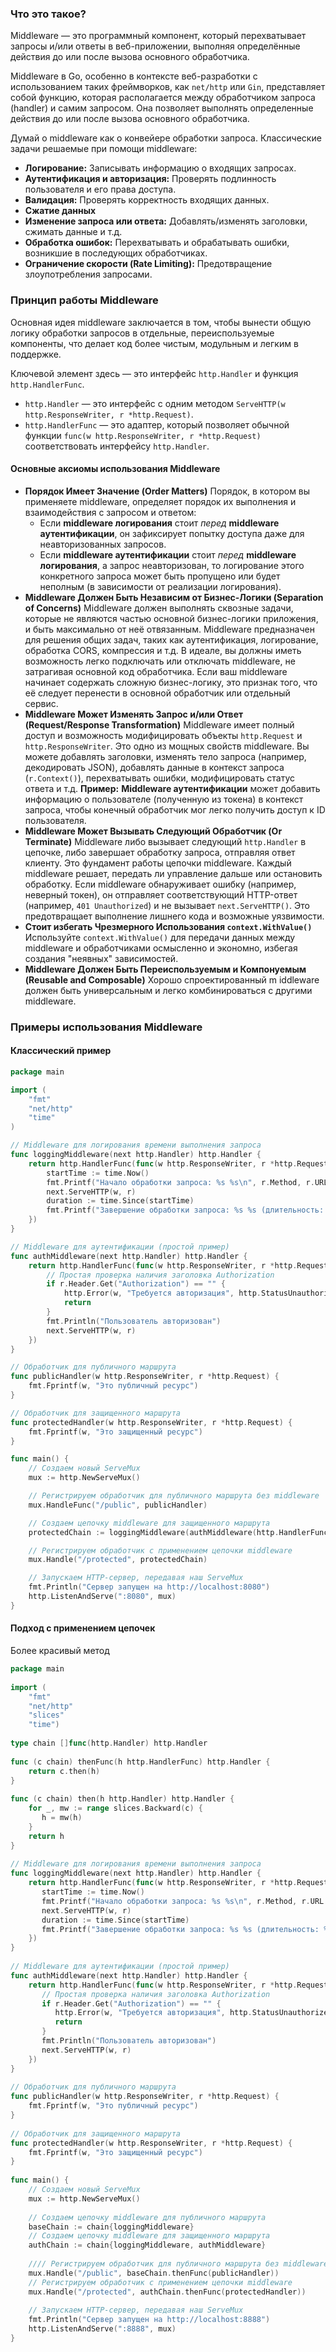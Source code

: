 
### Что это такое?

Middleware — это программный компонент, который перехватывает запросы и/или ответы в веб-приложении, выполняя определённые действия до или после вызова основного обработчика.

Middleware в Go, особенно в контексте веб-разработки с использованием таких фреймворков, как `net/http` или `Gin`, представляет собой функцию, которая располагается между обработчиком запроса (handler) и самим запросом. Она позволяет выполнять определенные действия до или после вызова основного обработчика.

Думай о middleware как о конвейере обработки запроса. Классические задачи решаемые при помощи   middleware:

- **Логирование:** Записывать информацию о входящих запросах.
- **Аутентификация и авторизация:** Проверять подлинность пользователя и его права доступа.
- **Валидация:** Проверять корректность входящих данных.
- **Сжатие данных**
- **Изменение запроса или ответа:** Добавлять/изменять заголовки, сжимать данные и т.д.
- **Обработка ошибок:** Перехватывать и обрабатывать ошибки, возникшие в последующих обработчиках.
- **Ограничение скорости (Rate Limiting):** Предотвращение злоупотребления запросами.



### Принцип работы Middleware

Основная идея middleware заключается в том, чтобы вынести общую логику обработки запросов в отдельные, переиспользуемые компоненты, что делает код более чистым, модульным и легким в поддержке.

Ключевой элемент здесь — это интерфейс `http.Handler` и функция `http.HandlerFunc`.

- `http.Handler` — это интерфейс с одним методом `ServeHTTP(w http.ResponseWriter, r *http.Request)`.
- `http.HandlerFunc` — это адаптер, который позволяет обычной функции `func(w http.ResponseWriter, r *http.Request)` соответствовать интерфейсу `http.Handler`.

#### Основные аксиомы использования Middleware
- **Порядок Имеет Значение (Order Matters)** 
	Порядок, в котором вы применяете middleware, определяет порядок их выполнения и взаимодействия с запросом и ответом:
	- Если **middleware логирования** стоит _перед_ **middleware аутентификации**, он зафиксирует попытку доступа даже для неавторизованных запросов.
	- Если **middleware аутентификации** стоит _перед_ **middleware логирования**, а запрос неавторизован, то логирование этого конкретного запроса может быть пропущено или будет неполным (в зависимости от реализации логирования).
- **Middleware Должен Быть Независим от Бизнес-Логики (Separation of Concerns)** 
	Middleware должен выполнять сквозные задачи, которые не являются частью основной бизнес-логики приложения, и быть максимально от неё отвязанным. 
	Middleware предназначен для решения общих задач, таких как аутентификация, логирование, обработка CORS, компрессия и т.д. В идеале, вы должны иметь возможность легко подключать или отключать middleware, не затрагивая основной код обработчика. Если ваш middleware начинает содержать сложную бизнес-логику, это признак того, что её следует перенести в основной обработчик или отдельный сервис.
- **Middleware Может Изменять Запрос и/или Ответ (Request/Response Transformation)**
	Middleware имеет полный доступ и возможность модифицировать объекты `http.Request` и `http.ResponseWriter`. 
	Это одно из мощных свойств middleware. Вы можете добавлять заголовки, изменять тело запроса (например, декодировать JSON), добавлять данные в контекст запроса (`r.Context()`), перехватывать ошибки, модифицировать статус ответа и т.д. **Пример:** **Middleware аутентификации** может добавить информацию о пользователе (полученную из токена) в контекст запроса, чтобы конечный обработчик мог легко получить доступ к ID пользователя.
- **Middleware Может Вызывать Следующий Обработчик (Or Terminate)**
	Middleware либо вызывает следующий `http.Handler` в цепочке, либо завершает обработку запроса, отправляя ответ клиенту.
	Это фундамент работы цепочки middleware. Каждый middleware решает, передать ли управление дальше или остановить обработку. Если middleware обнаруживает ошибку (например, неверный токен), он отправляет соответствующий HTTP-ответ (например, `401 Unauthorized`) и не вызывает `next.ServeHTTP()`. Это предотвращает выполнение лишнего кода и возможные уязвимости.
- **Стоит избегать Чрезмерного Использования `context.WithValue()`**
	Используйте `context.WithValue()` для передачи данных между middleware и обработчиками осмысленно и экономно, избегая создания "неявных" зависимостей.
 - **Middleware Должен Быть Переиспользуемым и Компонуемым (Reusable and Composable)**
	Хорошо спроектированный m
	iddleware должен быть универсальным и легко комбинироваться с другими middleware.
### Примеры использования Middleware
#### Классический пример
```go
package main

import (
	"fmt"
	"net/http"
	"time"
)

// Middleware для логирования времени выполнения запроса
func loggingMiddleware(next http.Handler) http.Handler {
	return http.HandlerFunc(func(w http.ResponseWriter, r *http.Request) {
		startTime := time.Now()
		fmt.Printf("Начало обработки запроса: %s %s\n", r.Method, r.URL.Path)
		next.ServeHTTP(w, r)
		duration := time.Since(startTime)
		fmt.Printf("Завершение обработки запроса: %s %s (длительность: %s)\n", r.Method, r.URL.Path, duration)
	})
}

// Middleware для аутентификации (простой пример)
func authMiddleware(next http.Handler) http.Handler {
	return http.HandlerFunc(func(w http.ResponseWriter, r *http.Request) {
		// Простая проверка наличия заголовка Authorization
		if r.Header.Get("Authorization") == "" {
			http.Error(w, "Требуется авторизация", http.StatusUnauthorized)
			return
		}
		fmt.Println("Пользователь авторизован")
		next.ServeHTTP(w, r)
	})
}

// Обработчик для публичного маршрута
func publicHandler(w http.ResponseWriter, r *http.Request) {
	fmt.Fprintf(w, "Это публичный ресурс")
}

// Обработчик для защищенного маршрута
func protectedHandler(w http.ResponseWriter, r *http.Request) {
	fmt.Fprintf(w, "Это защищенный ресурс")
}

func main() {
	// Создаем новый ServeMux
	mux := http.NewServeMux()

	// Регистрируем обработчик для публичного маршрута без middleware
	mux.HandleFunc("/public", publicHandler)

	// Создаем цепочку middleware для защищенного маршрута
	protectedChain := loggingMiddleware(authMiddleware(http.HandlerFunc(protectedHandler)))

	// Регистрируем обработчик с применением цепочки middleware
	mux.Handle("/protected", protectedChain)

	// Запускаем HTTP-сервер, передавая наш ServeMux
	fmt.Println("Сервер запущен на http://localhost:8080")
	http.ListenAndServe(":8080", mux)
}
```


#### Подход с применением цепочек
Более красивый метод
```go
package main  
  
import (  
    "fmt"  
    "net/http"    
    "slices"    
    "time")  
  
type chain []func(http.Handler) http.Handler  
  
func (c chain) thenFunc(h http.HandlerFunc) http.Handler {  
    return c.then(h)  
}  
  
func (c chain) then(h http.Handler) http.Handler {  
    for _, mw := range slices.Backward(c) {  
       h = mw(h)  
    }  
    return h  
}  
  
// Middleware для логирования времени выполнения запроса  
func loggingMiddleware(next http.Handler) http.Handler {  
    return http.HandlerFunc(func(w http.ResponseWriter, r *http.Request) {  
       startTime := time.Now()  
       fmt.Printf("Начало обработки запроса: %s %s\n", r.Method, r.URL.Path)  
       next.ServeHTTP(w, r)  
       duration := time.Since(startTime)  
       fmt.Printf("Завершение обработки запроса: %s %s (длительность: %s)\n", r.Method, r.URL.Path, duration)  
    })  
}  
  
// Middleware для аутентификации (простой пример)  
func authMiddleware(next http.Handler) http.Handler {  
    return http.HandlerFunc(func(w http.ResponseWriter, r *http.Request) {  
       // Простая проверка наличия заголовка Authorization  
       if r.Header.Get("Authorization") == "" {  
          http.Error(w, "Требуется авторизация", http.StatusUnauthorized)  
          return  
       }  
       fmt.Println("Пользователь авторизован")  
       next.ServeHTTP(w, r)  
    })  
}  
  
// Обработчик для публичного маршрута  
func publicHandler(w http.ResponseWriter, r *http.Request) {  
    fmt.Fprintf(w, "Это публичный ресурс")  
}  
  
// Обработчик для защищенного маршрута  
func protectedHandler(w http.ResponseWriter, r *http.Request) {  
    fmt.Fprintf(w, "Это защищенный ресурс")  
}  
  
func main() {  
    // Создаем новый ServeMux  
    mux := http.NewServeMux()  
  
    // Создаем цепочку middleware для публичного маршрута  
    baseChain := chain{loggingMiddleware}  
    // Создаем цепочку middleware для защищенного маршрута  
    authChain := chain{loggingMiddleware, authMiddleware}  
  
    //// Регистрируем обработчик для публичного маршрута без middleware  
    mux.Handle("/public", baseChain.thenFunc(publicHandler))  
    // Регистрируем обработчик с применением цепочки middleware  
    mux.Handle("/protected", authChain.thenFunc(protectedHandler))  
  
    // Запускаем HTTP-сервер, передавая наш ServeMux  
    fmt.Println("Сервер запущен на http://localhost:8888")  
    http.ListenAndServe(":8888", mux)  
}
```